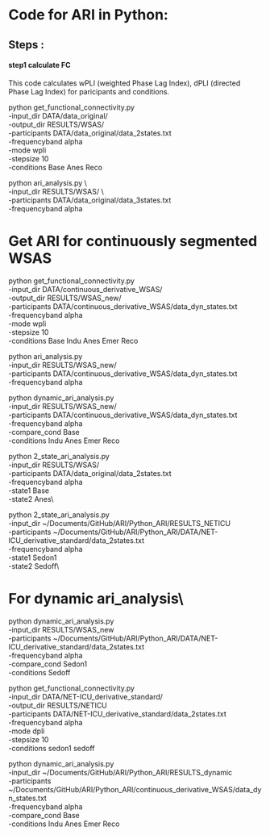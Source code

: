 # Code for ARI in Python:

## Steps :

#### step1 calculate FC
This code calculates wPLI (weighted Phase Lag Index), dPLI (directed Phase Lag Index) for paricipants and conditions.

python get_functional_connectivity.py \
    -input_dir DATA/data_original/ \
    -output_dir RESULTS/WSAS/ \
    -participants DATA/data_original/data_2states.txt \
    -frequencyband alpha \
    -mode wpli \
    -stepsize 10 \
    -conditions Base Anes Reco

python ari_analysis.py \               
    -input_dir RESULTS/WSAS/ \      
    -participants DATA/data_original/data_3states.txt \
    -frequencyband alpha  

# Get ARI for continuously segmented WSAS
python get_functional_connectivity.py \
    -input_dir DATA/continuous_derivative_WSAS/ \
    -output_dir RESULTS/WSAS_new/ \
    -participants DATA/continuous_derivative_WSAS/data_dyn_states.txt \
    -frequencyband alpha \
    -mode wpli \
    -stepsize 10 \
    -conditions Base Indu Anes Emer Reco

python ari_analysis.py \
    -input_dir RESULTS/WSAS_new/ \
    -participants DATA/continuous_derivative_WSAS/data_dyn_states.txt \
    -frequencyband alpha

python dynamic_ari_analysis.py\
    -input_dir RESULTS/WSAS_new/\
    -participants DATA/continuous_derivative_WSAS/data_dyn_states.txt\
    -frequencyband alpha\
    -compare_cond Base\
    -conditions Indu Anes Emer Reco


python 2_state_ari_analysis.py \
    -input_dir RESULTS/WSAS/ \
    -participants DATA/data_original/data_2states.txt \
    -frequencyband alpha\
    -state1 Base\
    -state2 Anes\

python 2_state_ari_analysis.py \
    -input_dir ~/Documents/GitHub/ARI/Python_ARI/RESULTS_NETICU \
    -participants ~/Documents/GitHub/ARI/Python_ARI/DATA/NET-ICU_derivative_standard/data_2states.txt\
    -frequencyband alpha\
    -state1 Sedon1\
    -state2 Sedoff\

# For dynamic ari_analysis\
python dynamic_ari_analysis.py \
    -input_dir RESULTS/WSAS_new\
    -participants ~/Documents/GitHub/ARI/Python_ARI/DATA/NET-ICU_derivative_standard/data_2states.txt\
    -frequencyband alpha \
    -compare_cond Sedon1\
    -conditions Sedoff


python get_functional_connectivity.py \
    -input_dir DATA/NET-ICU_derivative_standard/ \
    -output_dir RESULTS/NETICU \
    -participants DATA/NET-ICU_derivative_standard/data_2states.txt\
    -frequencyband alpha \
    -mode dpli \
    -stepsize 10\
    -conditions sedon1 sedoff


python dynamic_ari_analysis.py \
    -input_dir ~/Documents/GitHub/ARI/Python_ARI/RESULTS_dynamic\
    -participants ~/Documents/GitHub/ARI/Python_ARI/continuous_derivative_WSAS/data_dyn_states.txt \
    -frequencyband alpha \
    -compare_cond Base\
    -conditions Indu Anes Emer Reco
